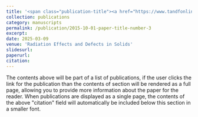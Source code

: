 ```yaml
---
title: '<span class="publication-title"><a href="https://www.tandfonline.com/journals/grad20">[2. Simulation analysis on the irradiation effect of hydrogen ions on the electrostatic residual ion dump in NNBI]</a></span>' ""
collection: publications
category: manuscripts
permalink: /publication/2015-10-01-paper-title-number-3
excerpt: 
date: 2025-03-09
venue: 'Radiation Effects and Defects in Solids'
slidesurl: 
paperurl: 
citation: 
---
```


The contents above will be part of a list of publications, if the user clicks the link for the publication than the contents of section will be rendered as a full page, allowing you to provide more information about the paper for the reader. When publications are displayed as a single page, the contents of the above "citation" field will automatically be included below this section in a smaller font.
